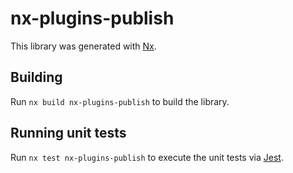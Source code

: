 # nx-plugins-publish

This library was generated with [Nx](https://nx.dev).

## Building

Run `nx build nx-plugins-publish` to build the library.

## Running unit tests

Run `nx test nx-plugins-publish` to execute the unit tests via [Jest](https://jestjs.io).
